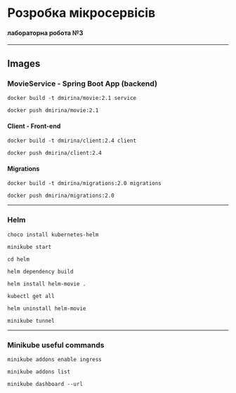 # Розробка мікросервісів
#### лабораторна робота №3

---


## Images
### MovieService - Spring Boot App (backend)

```
docker build -t dmirina/movie:2.1 service
```

```
docker push dmirina/movie:2.1
```

#### Client - Front-end

```
docker build -t dmirina/client:2.4 client
```

```
docker push dmirina/client:2.4
```

#### Migrations

```
docker build -t dmirina/migrations:2.0 migrations
```

```
docker push dmirina/migrations:2.0
```

---

### Helm

```
choco install kubernetes-helm
```

```
minikube start
```

```
cd helm
```

```
helm dependency build
```

```
helm install helm-movie .
```

```
kubectl get all
```

```
helm uninstall helm-movie
```

```
minikube tunnel
```

---

### Minikube useful commands

```
minikube addons enable ingress
```

```
minikube addons list
```

```
minikube dashboard --url
```